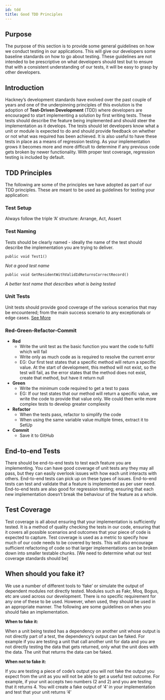 ```yaml
---
id: tdd
title: Good TDD Principles
---
```


## Purpose

The purpose of this section is to provide some general guidelines on how we conduct testing in our applications.  This will give our developers some baseline standards on how to go about testing.  These guidelines are not intended to be prescriptive on what developers should test but to ensure that with a consistent understanding of our tests, it will be easy to grasp by other developers.

## Introduction

Hackney’s development standards have evolved over the past couple of years and one of the underpinning principles of this evolution is the adoption of **Test-Driven Development** (TDD) where developers are encouraged to start implementing a solution by first writing tests. These tests should describe the feature being implemented and should steer the implementation as it develops. The tests should let developers know what a unit or module is expected to do and should provide feedback on whether or not what was required has been achieved.  It is also useful to have these tests in place as a means of regression testing. As your implementation grows it becomes more and more difficult to determine if any previous code gets broken by newer functionality. With proper test coverage, regression testing is included by default.

## TDD Principles
The following are some of the principles we have adopted as part of our TDD principles.  These are meant to be used as guidelines for testing your application:

### Test Setup

Always follow the triple ‘A’ structure: Arrange, Act, Assert

### Test Naming
Tests should be clearly named - ideally the name of the test should describe the implementation you are trying to deliver.  

```dotnet
public void Test1()
```
_Not a good test name_
```dotnet
public void GetResidentWithValidIdReturnsCorrectRecord()
``` 
_A better test name that describes what is being tested_

### Unit Tests

Unit tests should provide good coverage of the various scenarios that may be encountered; from the main success scenario to any exceptionals or edge cases.
[See More](/unit_testing)

### Red-Green-Refactor-Commit

- **Red**
  * Write the unit test as the basic function you want the code to fulfil which will fail
  * Write only as much code as is required to resolve the current error
  * EG: Our first test states that a specific method will return a specific value. At the start of development, this method will not exist, so the test will fail, as the error states that the method does not exist, create that method, but have it return null
- **Green**
  * Write the minimum code required to get a test to pass
  * EG: If our test states that our method will return a specific value, we write the code to provide that value only. We could then write more complex tests to develop greater complexity
- **Refactor**
  * When the tests pass, refactor to simplify the code
  * When using the same variable value multiple times, extract it to SetUp
- **Commit**
  * Save it to GitHub

## End-to-end Tests
There should be end-to-end tests to test each feature you are implementing. You can have good coverage of unit tests any they may all pass, but they can easily overlook issues with how each unit interacts with others. End-to-end tests can pick up on these types of issues.
End-to-end tests can test and validate that a feature is implemented as per user need.
End-to-end tests are also good for regression testing; ensuring that each new implementation doesn’t break the behaviour of the feature as a whole.

## Test Coverage
Test coverage is all about ensuring that your implementation is sufficiently tested.  It is a method of quality checking the tests in our code, ensuring that it covers all possible scenarios and outcomes that your piece of code is expected to capture.
Test coverage is used as a metric to specify how much of our code needs to be covered by tests.  This will also encourage sufficient refactoring of code so that larger implementations can be broken down into smaller testable chunks.
[We need to determine what our test coverage standards should be]

## When should you fake it?
We use a number of different tools to ‘fake’ or simulate the output of dependent modules not directly tested.  Modules such as Fakr, Moq, Bogus, etc are used across our development.  There is no specific requirement for any one of these to be used.  However, when used, they should be used in an appropriate manner.  The following are some guidelines on when you should fake an implementation.

**When to fake it:**

When a unit being tested has a dependency on another unit whose output is not directly part of a test, the dependency’s output can be faked.  For example if you are testing a unit that call another unit for data and you are not directly testing the data that gets returned, only what the unit does with the data.  The unit that returns the data can be faked.

**When not to fake it:**

If you are testing a piece of code’s output you will not fake the output you expect from the unit as you will not be able to get a useful test outcome.  For example, if your unit accepts two numbers (2 and 2) and you are testing that it returns 4.  You will create a fake output of ‘4’ in your implementation and test that your unit returns ‘4’
